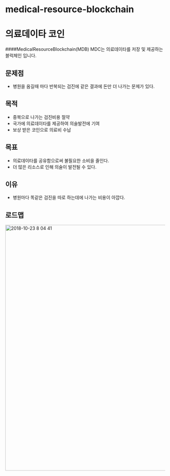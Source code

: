 # medical-resource-blockchain

# 의료데이타 코인
####MedicalResourceBlockchain(MDB)
MDC는 의료데이타를 저장 및 제공하는 블럭체인 입니다.

## 문제점
* 병원을 옴길때 마다 반복되는 검진에 같은 결과에 돈만 더 나가는 문제가 있다.

## 목적
* 중복으로 나가는 검진비용 절약
* 국가에 의료데이타를 제공하여 의술발전에 기여
* 보상 받은 코인으로 의료비 수납

## 목표
* 의료데이타를 공유함으로써 불필요한 소비을 줄인다.
* 더 많은 리소스로 인해 의술이 발전될 수 있다.

## 이유
* 병원마다 똑같은 검진을 따로 하는데에 나가는 비용이 아깝다.

## 로드맵
<img width="774" alt="2018-10-23 8 04 41" src="https://user-images.githubusercontent.com/17735376/47356404-eeb9ee80-d6fe-11e8-8074-b9d9dbdce842.png">
